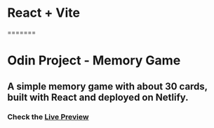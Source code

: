 # React + Vite

=======

# Odin Project - Memory Game

## A simple memory game with about 30 cards, built with React and deployed on Netlify.

### Check the [Live Preview](https://yugiohmemorygame.netlify.app/)

